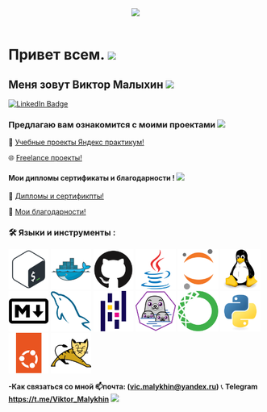 

<!--
**MalykhinViktor/MalykhinViktor** is a ✨ _special_ ✨ repository because its `README.md` (this file) appears on your GitHub profile.

Here are some ideas to get you started:

- 🔭 I’m currently working on ...
- 🌱 I’m currently learning ...
- 👯 I’m looking to collaborate on ...
- 🤔 I’m looking for help with ...
- 💬 Ask me about ...
- 📫 How to reach me: ...
- 😄 Pronouns: ...
- ⚡ Fun fact: ...
-->

  </a>
</div>

<div id="header" align="center">
  <img src="https://media.giphy.com/media/v1.Y2lkPTc5MGI3NjExMWQzYjYxNWM0YmRiNTcwMzZhZWIzOTExNTc5M2IxOGM1NmJmNTE3NiZlcD12MV9pbnRlcm5hbF9naWZzX2dpZklkJmN0PWc/u1WhXLjwgcXpHJBMRM/giphy.gif" width="100"/>

</div>

  </a>
</div>
<img src="https://komarev.com/ghpvc/?username=MalykhinViktor&style=flat-square&color=blue" alt=""/>


<h1>
  Привет всем. 
  <img src="https://media.giphy.com/media/ymwg2hvAKuuuiDN1x3/giphy.gif" width="50px"/>
</h1>


<h2>
  Меня зовут Виктор Малыхин 
  <img src="https://media.giphy.com/media/hvRJCLFzcasrR4ia7z/giphy.gif" width="30px"/>
 
</h2>
   <a href="https://www.linkedin.com/in/виктор-малыхин-76a066279/">
    <img src="https://img.shields.io/badge/LinkedIn-blue?style=for-the-badge&logo=linkedin&logoColor=white" alt="LinkedIn Badge"/>
  </a> 
<h3>
 Предлагаю вам ознакомится с моими проектами
  <img src="https://media.giphy.com/media/S3uJcUs5eJjSAwOcmL/giphy.gif" width="50px"/>
</h3>

:office:  <a href="https://github.com/MalykhinViktor/Yandex_praktikum/edit/main/README.md" target="_blank"> Учебные проекты Яндекс практикум!</a>

:globe_with_meridians:  <a href="https://github.com/MalykhinViktor/Date_analytics_real_data/edit/main/README.md" target="_blank"> Freelance проекты!</a>


<h4>
 Мои дипломы сертификаты и благодарности !
  <img src="https://media.giphy.com/media/zIyUCdIJBS87Dznq8G/giphy.gif" width="40px"/>
</h4>

📃  <a href="https://github.com/MalykhinViktor/MalykhinViktor/blob/diplomas/README.md" target="_blank"> Дипломы и сертификпты!</a>

🎉  <a href="https://github.com/MalykhinViktor/MalykhinViktor/blob/certificates_and_commendations/README.md" target="_blank"> Мои благодарности!</a>



### :hammer_and_wrench: Языки и инструменты :
<div>
   <img src="https://github.com/devicons/devicon/blob/master/icons/bash/bash-original.svg" width="80px"/>
   <img src="https://github.com/devicons/devicon/blob/master/icons/docker/docker-original.svg" width="80px"/>
   <img src="https://github.com/devicons/devicon/blob/master/icons/github/github-original.svg" width="80px"/>
   <img src="https://github.com/devicons/devicon/blob/master/icons/java/java-original.svg" width="80px"/>
   <img src="https://github.com/devicons/devicon/blob/master/icons/jupyter/jupyter-original.svg" width="80px"/>
   <img src="https://github.com/devicons/devicon/blob/master/icons/linux/linux-original.svg" width="80px"/>
   <img src="https://github.com/devicons/devicon/blob/master/icons/markdown/markdown-original.svg" width="80px"/>
   <img src="https://github.com/devicons/devicon/blob/master/icons/mysql/mysql-original.svg" width="80px"/>
   <img src="https://github.com/devicons/devicon/blob/master/icons/pandas/pandas-original.svg" width="80px"/>
   <img src="https://github.com/devicons/devicon/blob/master/icons/podman/podman-original.svg" width="80px"/>
    <img src="https://github.com/devicons/devicon/blob/master/icons/anaconda/anaconda-original.svg" width="80px"/>
   <img src="https://github.com/devicons/devicon/blob/master/icons/python/python-original.svg" width="80px"/>
   <img src="https://github.com/devicons/devicon/blob/master/icons/ubuntu/ubuntu-plain.svg" width="80px"/>
   <img src="https://github.com/devicons/devicon/blob/master/icons/tomcat/tomcat-original.svg" width="80px"/>
 
</div>

**-Как связаться со мной  :mailbox:почта: (vic.malykhin@yandex.ru)**  :telephone_receiver: **Telegram https://t.me/Viktor_Malykhin** <img src="https://media.giphy.com/media/v1.Y2lkPTc5MGI3NjExNHJjY210Nmt2Y29kcWNxMXZhem91MnczYmZoc2k5aDViMW11ZXZiOCZlcD12MV9pbnRlcm5hbF9naWZfYnlfaWQmY3Q9Zw/DoWqmz4TGL3Tk9jwTZ/giphy.gif" width="40px"/>





